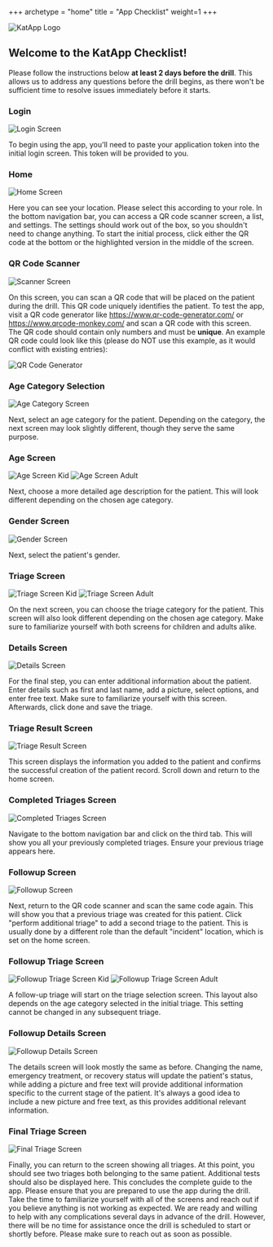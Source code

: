 +++
archetype = "home"
title = "App Checklist"
weight=1
+++

![KatApp Logo](/katapp-logo-name.png)

## Welcome to the KatApp Checklist!

Please follow the instructions below **at least 2 days before the drill**. This allows us to address any questions before the drill begins, as there won't be sufficient time to resolve issues immediately before it starts.

### Login

![Login Screen](/app-screenshots/en/00_login.PNG)

To begin using the app, you'll need to paste your application token into the initial login screen. This token will be provided to you.

### Home

![Home Screen](/app-screenshots/en/00_home.jpeg)

Here you can see your location. Please select this according to your role. In the bottom navigation bar, you can access a QR code scanner screen, a list, and settings. The settings should work out of the box, so you shouldn't need to change anything. To start the initial process, click either the QR code at the bottom or the highlighted version in the middle of the screen.

### QR Code Scanner

![Scanner Screen](/app-screenshots/en/10_scanner.jpeg)

On this screen, you can scan a QR code that will be placed on the patient during the drill. This QR code uniquely identifies the patient. To test the app, visit a QR code generator like https://www.qr-code-generator.com/ or https://www.qrcode-monkey.com/ and scan a QR code with this screen. The QR code should contain only numbers and must be **unique**. An example QR code could look like this (please do NOT use this example, as it would conflict with existing entries):

![QR Code Generator](/app-screenshots/en/EXTERNAL-qr-code-generator.png)

### Age Category Selection

![Age Category Screen](/app-screenshots/en/20_age.jpeg)

Next, select an age category for the patient. Depending on the category, the next screen may look slightly different, though they serve the same purpose.

### Age Screen

![Age Screen Kid](/app-screenshots/en/31_age.jpeg)
![Age Screen Adult](/app-screenshots/en/32_age.jpeg)

Next, choose a more detailed age description for the patient. This will look different depending on the chosen age category.

### Gender Screen

![Gender Screen](/app-screenshots/en/40_gender.jpeg)

Next, select the patient's gender.

### Triage Screen

![Triage Screen Kid](/app-screenshots/en/51_kid_triage.jpeg)
![Triage Screen Adult](/app-screenshots/en/52_adult_triage.jpeg)

On the next screen, you can choose the triage category for the patient. This screen will also look different depending on the chosen age category. Make sure to familiarize yourself with both screens for children and adults alike.

### Details Screen

![Details Screen](/app-screenshots/en/60_details.jpeg)

For the final step, you can enter additional information about the patient. Enter details such as first and last name, add a picture, select options, and enter free text. Make sure to familiarize yourself with this screen. Afterwards, click done and save the triage.

### Triage Result Screen

![Triage Result Screen](/app-screenshots/en/70_triage_results.jpeg)

This screen displays the information you added to the patient and confirms the successful creation of the patient record. Scroll down and return to the home screen.

### Completed Triages Screen

![Completed Triages Screen](/app-screenshots/en/80_all_triages.jpeg)

Navigate to the bottom navigation bar and click on the third tab. This will show you all your previously completed triages. Ensure your previous triage appears here.

### Followup Screen

![Followup Screen](/app-screenshots/en/90_follow_triage.jpeg)

Next, return to the QR code scanner and scan the same code again. This will show you that a previous triage was created for this patient. Click "perform additional triage" to add a second triage to the patient. This is usually done by a different role than the default "incident" location, which is set on the home screen.

### Followup Triage Screen

![Followup Triage Screen Kid](/app-screenshots/en/102_follow_kid_triage.jpeg)
![Followup Triage Screen Adult](/app-screenshots/en/101_follow_adult_triage.jpeg)

A follow-up triage will start on the triage selection screen. This layout also depends on the age category selected in the initial triage. This setting cannot be changed in any subsequent triage.

### Followup Details Screen

![Followup Details Screen](/app-screenshots/en/110_follow_details.jpeg)

The details screen will look mostly the same as before. Changing the name, emergency treatment, or recovery status will update the patient's status, while adding a picture and free text will provide additional information specific to the current stage of the patient. It's always a good idea to include a new picture and free text, as this provides additional relevant information.

### Final Triage Screen

![Final Triage Screen](/app-screenshots/en/120_all_triages.jpeg)

Finally, you can return to the screen showing all triages. At this point, you should see two triages both belonging to the same patient. Additional tests should also be displayed here. This concludes the complete guide to the app. Please ensure that you are prepared to use the app during the drill. Take the time to familiarize yourself with all of the screens and reach out if you believe anything is not working as expected. We are ready and willing to help with any complications several days in advance of the drill. However, there will be no time for assistance once the drill is scheduled to start or shortly before. Please make sure to reach out as soon as possible.